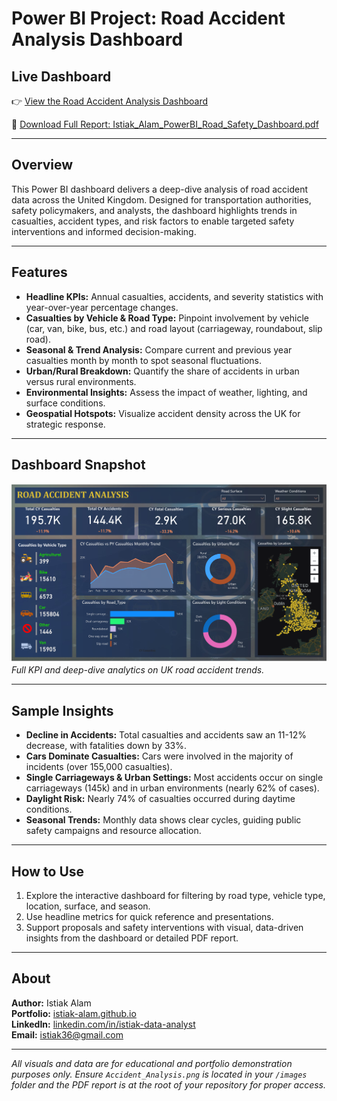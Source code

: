 # Power BI Project: Road Accident Analysis Dashboard

## Live Dashboard

👉 [View the Road Accident Analysis Dashboard](https://app.powerbi.com/view?r=eyJrIjoiYmFkNjIyYmItMGM0ZC00OTI1LThkNzEtMTQwNTcxMzg3YTEwIiwidCI6IjZhODgzMmRjLTUxNGQtNDAzZS05NmVlLWU1YWY4NzVlY2VjNiIsImMiOjZ9)

📄 [Download Full Report: Istiak_Alam_PowerBI_Road_Safety_Dashboard.pdf](./Istiak_Alam_PowerBI_Road_Safety_Dashboard.pdf)

---

## Overview

This Power BI dashboard delivers a deep-dive analysis of road accident data across the United Kingdom. Designed for transportation authorities, safety policymakers, and analysts, the dashboard highlights trends in casualties, accident types, and risk factors to enable targeted safety interventions and informed decision-making.

---

## Features

- **Headline KPIs:** Annual casualties, accidents, and severity statistics with year-over-year percentage changes.
- **Casualties by Vehicle & Road Type:** Pinpoint involvement by vehicle (car, van, bike, bus, etc.) and road layout (carriageway, roundabout, slip road).
- **Seasonal & Trend Analysis:** Compare current and previous year casualties month by month to spot seasonal fluctuations.
- **Urban/Rural Breakdown:** Quantify the share of accidents in urban versus rural environments.
- **Environmental Insights:** Assess the impact of weather, lighting, and surface conditions.
- **Geospatial Hotspots:** Visualize accident density across the UK for strategic response.

---

## Dashboard Snapshot

![Road Accident Analysis Main Dashboard](./images/Accident_Analysis.png)  
*Full KPI and deep-dive analytics on UK road accident trends.*

---

## Sample Insights

- **Decline in Accidents:** Total casualties and accidents saw an 11-12% decrease, with fatalities down by 33%.
- **Cars Dominate Casualties:** Cars were involved in the majority of incidents (over 155,000 casualties).
- **Single Carriageways & Urban Settings:** Most accidents occur on single carriageways (145k) and in urban environments (nearly 62% of cases).
- **Daylight Risk:** Nearly 74% of casualties occurred during daytime conditions.
- **Seasonal Trends:** Monthly data shows clear cycles, guiding public safety campaigns and resource allocation.

---

## How to Use

1. Explore the interactive dashboard for filtering by road type, vehicle type, location, surface, and season.
2. Use headline metrics for quick reference and presentations.
3. Support proposals and safety interventions with visual, data-driven insights from the dashboard or detailed PDF report.

---

## About

**Author:** Istiak Alam  
**Portfolio:** [istiak-alam.github.io](https://istiak-alam.github.io)  
**LinkedIn:** [linkedin.com/in/istiak-data-analyst](https://www.linkedin.com/in/istiak-data-analyst/)  
**Email:** istiak36@gmail.com

---

*All visuals and data are for educational and portfolio demonstration purposes only. Ensure `Accident_Analysis.png` is located in your `/images` folder and the PDF report is at the root of your repository for proper access.*
